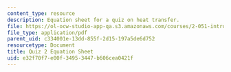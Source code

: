 ```yaml
---
content_type: resource
description: Equation sheet for a quiz on heat transfer.
file: https://ol-ocw-studio-app-qa.s3.amazonaws.com/courses/2-051-introduction-to-heat-transfer-fall-2015/e32f70f7e00f34953447b606cea0421f_MIT2_051F15_EqnSheet_Q2_v3.pdf
file_type: application/pdf
parent_uid: c334001e-13dd-855f-2d15-197a5de6d752
resourcetype: Document
title: Quiz 2 Equation Sheet
uid: e32f70f7-e00f-3495-3447-b606cea0421f
---
```

